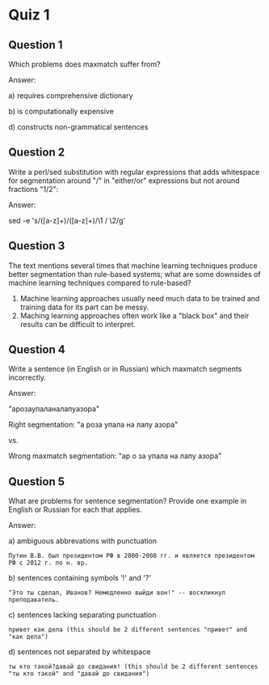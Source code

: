 # Quiz 1

## Question 1

Which problems does maxmatch suffer from?

Answer:

a) requires comprehensive dictionary

b) is computationally expensive

d) constructs non-grammatical sentences

## Question 2

Write a perl/sed substitution with regular expressions that adds whitespace for segmentation around "/" in "either/or" expressions but not around fractions "1/2":

Answer:

sed -e 's/\([a-z]\+\)\/\([a-z]\+\)/\1 \/ \2/g'

## Question 3

The text mentions several times that machine learning techniques produce better segmentation than rule-based systems; what are some downsides of machine learning techniques compared to rule-based?

1) Machine learning approaches usually need much data to be trained and training data for its part can be messy.
2) Maching learning approaches often work like a "black box" and their results can be difficult to interpret.

## Question 4

Write a sentence (in English or in Russian) which maxmatch segments incorrectly.

Answer:

"арозаупаланалапуазора"

Right segmentation: "а роза упала на лапу азора"

vs.

Wrong maxmatch segmentation: "ар о за упала на лапу азора"

## Question 5

What are problems for sentence segmentation? Provide one example in English or Russian for each that applies.

Answer:

a) ambiguous abbrevations with punctuation

	Путин В.В. был президентом РФ в 2000-2008 гг. и является президентом РФ с 2012 г. по н. вр.

b) sentences containing symbols '!' and '?'

	"Это ты сделал, Иванов? Немедленно выйди вон!" -- воскликнул преподаватель.

c) sentences lacking separating punctuation

	привет как дела (this should be 2 different sentences "привет" and "как дела")

d) sentences not separated by whitespace

	ты кто такой?давай до свидания! (this should be 2 different sentences "ты кто такой" and "давай до свидания")
